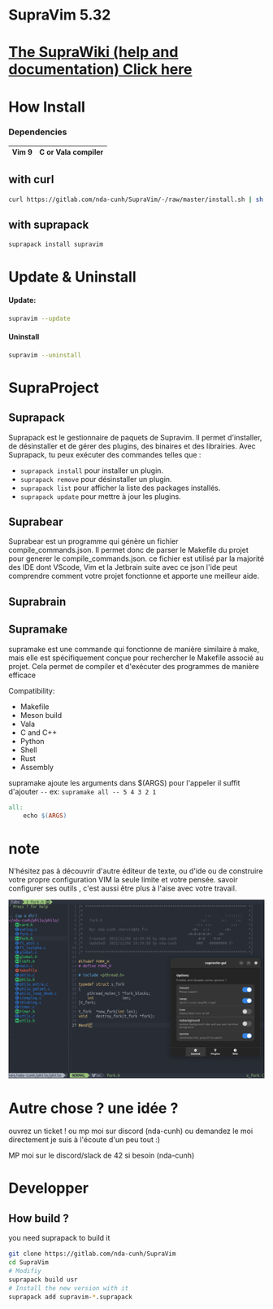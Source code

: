 # SupraVim 5.32

# [The SupraWiki (help and documentation) Click here](https://gitlab.com/hydrasho/SupraVim/-/wikis/home)


# How Install 
### Dependencies

| Vim 9 | C or Vala compiler |
|-------| ------------------ |

## with curl
```bash
curl https://gitlab.com/nda-cunh/SupraVim/-/raw/master/install.sh | sh
```

## with suprapack
```bash
suprapack install supravim
```

# Update & Uninstall

#### Update:
```bash
supravim --update
```

#### Uninstall

```bash
supravim --uninstall
```

# SupraProject

## Suprapack

Suprapack est le gestionnaire de paquets de Supravim. Il permet d'installer, de désinstaller et de gérer des plugins, des binaires et des librairies. Avec Suprapack, tu peux exécuter des commandes telles que :

-  `suprapack install` pour installer un plugin.
-  `suprapack remove`  pour désinstaller un plugin.
-  `suprapack list`    pour afficher la liste des packages installés.
-  `suprapack update`  pour mettre à jour les plugins.

## Suprabear
Suprabear est un programme qui génère un fichier compile_commands.json. Il permet donc de parser le Makefile du projet pour generer le compile_commands.json. ce fichier est utilisé par la majorité des IDE dont VScode, Vim et la Jetbrain suite
avec ce json l'ide peut comprendre comment votre projet fonctionne et apporte une meilleur aide.

## Suprabrain
    
## Supramake
supramake est une commande qui fonctionne de manière similaire à make, mais elle est spécifiquement conçue pour rechercher le Makefile associé au projet. Cela permet de compiler et d'exécuter des programmes de manière efficace

Compatibility:
  - Makefile
  - Meson build
  - Vala
  - C and C++
  - Python
  - Shell
  - Rust
  - Assembly

supramake ajoute les arguments dans $(ARGS)
pour l'appeler il suffit d'ajouter `--`
ex: `supramake all -- 5 4 3 2 1`
```makefile
all:
    echo $(ARGS)
```


# note

N'hésitez pas à découvrir d'autre éditeur de texte, ou d'ide ou de construire votre propre configuration VIM la seule limite et votre pensée. savoir configurer ses outils , c'est aussi être plus à l'aise avec votre travail.

<img src="readme.png"/>

# Autre chose ? une idée ?
ouvrez un ticket ! ou mp moi sur discord (nda-cunh) ou demandez le moi directement
je suis à l'écoute d'un peu tout :)

MP moi sur le discord/slack de 42 si besoin (nda-cunh)

# Developper

## How build ?

you need suprapack to build it
```bash
git clone https://gitlab.com/nda-cunh/SupraVim
cd SupraVim
# Modifiy
suprapack build usr
# Install the new version with it
suprapack add supravim-*.suprapack
```

